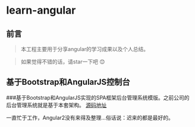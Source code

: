 # learn-angular
## 前言
>  本工程主要用于分享angular的学习成果以及个人总结。

>  如果觉得不错的话，请star一下吧 😊

## 基于Bootstrap和AngularJS控制台
###基于Bootstrap和AngularJS实现的SPA框架后台管理系统模版。之前公司的后台管理系统就是基于本套架构。
[源码地址](https://github.com/sosout/learn-angular)

一直忙于工作，Angular2没有来得及整理...俗话说：迟来的都是最好的。
